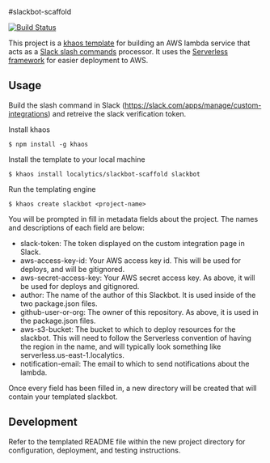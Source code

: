 #slackbot-scaffold

[![Build Status](https://travis-ci.com/localytics/slackbot-scaffold.svg?token=kQUiABmGkzyHdJdMnCnv&branch=master)](https://travis-ci.com/localytics/slackbot-scaffold)

This project is a [khaos template](https://github.com/segmentio/khaos) for building an AWS lambda service that acts as a [Slack slash commands](https://api.slack.com/slash-commands) processor. It uses the [Serverless framework](https://github.com/serverless/serverless) for easier deployment to AWS.

## Usage

Build the slash command in Slack (<https://slack.com/apps/manage/custom-integrations>) and retreive the slack verification token.

Install khaos

    $ npm install -g khaos

Install the template to your local machine

    $ khaos install localytics/slackbot-scaffold slackbot

Run the templating engine

    $ khaos create slackbot <project-name>

You will be prompted in fill in metadata fields about the project. The names and descriptions of each field are below:

* slack-token: The token displayed on the custom integration page in Slack.
* aws-access-key-id: Your AWS access key id. This will be used for deploys, and will be gitignored.
* aws-secret-access-key: Your AWS secret access key. As above, it will be used for deploys and gitignored.
* author: The name of the author of this Slackbot. It is used inside of the two package.json files.
* github-user-or-org: The owner of this repository. As above, it is used in the package.json files.
* aws-s3-bucket: The bucket to which to deploy resources for the slackbot. This will need to follow the Serverless convention of having the region in the name, and will typically look something like serverless.us-east-1.localytics.
* notification-email: The email to which to send notifications about the lambda.

Once every field has been filled in, a new directory will be created that will contain your templated slackbot.

## Development

Refer to the templated README file within the new project directory for configuration, deployment, and testing instructions.
